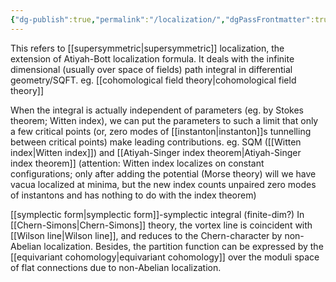 ```yaml
---
{"dg-publish":true,"permalink":"/localization/","dgPassFrontmatter":true,"created":"2024-11-29T12:15:14.794+01:00","updated":"2024-11-30T17:54:13.640+01:00"}
---
```



This refers to [[supersymmetric\|supersymmetric]] localization, the extension of Atiyah-Bott localization formula. It deals with the infinite dimensional (usually over space of fields) path integral in differential geometry/SQFT.
eg. [[cohomological field theory\|cohomological field theory]]

When the integral is actually independent of parameters (eg. by Stokes theorem; Witten index), we can put the parameters to such a limit that only a few critical points (or, zero modes of [[instanton\|instanton]]s tunnelling between critical points) make leading contributions. 
eg. SQM ([[Witten index\|Witten index]]) and [[Atiyah-Singer index theorem\|Atiyah-Singer index theorem]] (attention: Witten index localizes on constant configurations; only after adding the potential (Morse theory) will we have vacua localized at minima, but the new index counts unpaired zero modes of instantons and has nothing to do with the index theorem)

[[symplectic form\|symplectic form]]-symplectic integral (finite-dim?)
In [[Chern-Simons\|Chern-Simons]] theory, the vortex line is coincident with [[Wilson line\|Wilson line]], and reduces to the Chern-character by non-Abelian localization. Besides, the partition function can be expressed by the [[equivariant cohomology\|equivariant cohomology]] over the moduli space of flat connections due to non-Abelian localization.